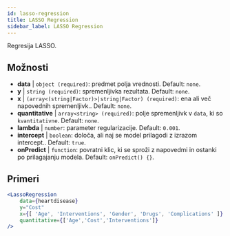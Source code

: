```yaml
---
id: lasso-regression
title: LASSO Regression
sidebar_label: LASSO Regression
---
```


Regresija LASSO.

## Možnosti

* __data__ | `object (required)`: predmet polja vrednosti. Default: `none`.
* __y__ | `string (required)`: spremenljivka rezultata. Default: `none`.
* __x__ | `(array<(string|Factor)>|string|Factor) (required)`: ena ali več napovednih spremenljivk.. Default: `none`.
* __quantitative__ | `array<string> (required)`: polje spremenljivk v `data`, ki so `kvantitativne`. Default: `none`.
* __lambda__ | `number`: parameter regularizacije. Default: `0.001`.
* __intercept__ | `boolean`: določa, ali naj se model prilagodi z izrazom intercept.. Default: `true`.
* __onPredict__ | `function`: povratni klic, ki se sproži z napovedmi in ostanki po prilagajanju modela. Default: `onPredict() {}`.


## Primeri

```jsx live
<LassoRegression
    data={heartdisease} 
    y="Cost"
    x={[ 'Age', 'Interventions', 'Gender', 'Drugs', 'Complications' ]}
    quantitative={['Age','Cost','Interventions']}
/>
```

